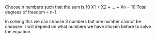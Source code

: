 Choose n numbers such that the sum is 10 
X1 + X2 + ... + Xn = 10
Total degrees of freedom = n-1.

In solving this we can choose 3 numbers but one number cannot be choosen it will depend on what numbers we have chosen before to solve the equation.